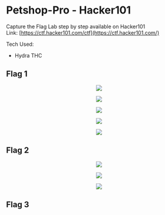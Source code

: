 # Petshop-Pro - Hacker101

Capture the Flag Lab step by step available on Hacker101
<br>
Link: [https://ctf.hacker101.com/ctf](https://ctf.hacker101.com/)

Tech Used:
* Hydra THC

<h2> Flag 1 </h2>

<p align="center">
  <img src="https://github.com/bensadel/PetshopPro-Hacker101/assets/95494769/12789958-6d6b-43bc-af7e-676ff3d1a639">
</p>
<p align="center">
  <img src="https://github.com/bensadel/PetshopPro-Hacker101/assets/95494769/3a6c46cb-ec69-4674-b427-1c4ef1427f07">
</p>
<p align="center">
  <img src="https://github.com/bensadel/PetshopPro-Hacker101/assets/95494769/036daed2-5cb3-4559-9bde-07779e832c5d">
</p>
<p align="center">
  <img src="https://github.com/bensadel/PetshopPro-Hacker101/assets/95494769/2bb1d9e0-8c7f-48a1-8cf0-385522f2de33">
</p>
<p align="center">
  <img src="https://github.com/bensadel/PetshopPro-Hacker101/assets/95494769/5ffb2661-0f3f-4e75-af8c-54a000c15f88">


</p>

<h2> Flag 2 </h2>

<p align="center">
  <img src="https://github.com/bensadel/PetshopPro-Hacker101/assets/95494769/08b5a351-10b1-4e84-82b6-b09464a1fe3e">
</p>
<p align="center">
  <img src="https://github.com/bensadel/PetshopPro-Hacker101/assets/95494769/809cb9e8-00ac-42a7-a34a-83381ab0eb4d">
</p>
<p align="center">
  <img src="https://github.com/bensadel/PetshopPro-Hacker101/assets/95494769/66704666-b9bd-4715-8d4d-02f935073e5b">
</p>


<h2> Flag 3 </h2>

<p align="center">
  <img src="">
</p>



